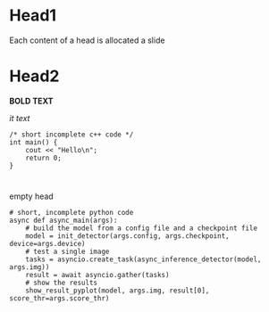 # Head1

Each content of a head is allocated a slide




# Head2

**BOLD TEXT**

*it text*

```
/* short incomplete c++ code */
int main() {
	cout << "Hello\n";
	return 0;
} 
```


#  

empty head

```
# short, incomplete python code
async def async_main(args):
    # build the model from a config file and a checkpoint file
    model = init_detector(args.config, args.checkpoint, device=args.device)
    # test a single image
    tasks = asyncio.create_task(async_inference_detector(model, args.img))
    result = await asyncio.gather(tasks)
    # show the results
    show_result_pyplot(model, args.img, result[0], score_thr=args.score_thr)
```

